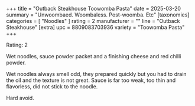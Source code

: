 +++
title = "Outback Steakhouse Toowomba Pasta"
date = 2025-03-20
summary = "Unwoombaed. Woombaless. Post-woomba. Etc"
[taxonomies]
categories = [ "Noodles" ]
rating = 2
manufacturer = ""
line = "Outback Steakhouse"
[extra]
upc = 8809083703936
variety = "Toowomba Pasta"
+++

Rating: 2

Wet noodles, sauce powder packet and a finishing cheese and red chilli powder.

Wet noodles always smell odd, they prepared quickly but you had to drain the oil and the texture is not great.
Sauce is far too weak, too thin and flavorless, did not stick to the noodle.

Hard avoid.
